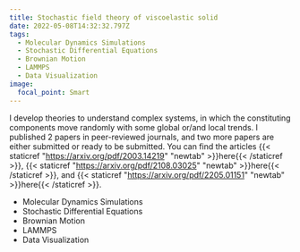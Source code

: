 ```yaml
---
title: Stochastic field theory of viscoelastic solid
date: 2022-05-08T14:32:32.797Z
tags:
  - Molecular Dynamics Simulations
  - Stochastic Differential Equations
  - Brownian Motion
  - LAMMPS
  - Data Visualization
image:
  focal_point: Smart
---
```

I develop theories to understand complex systems, in which the constituting components move randomly with some global or/and local trends. I published 2 papers in peer-reviewed journals, and two more papers are either submitted or ready to be submitted. You can find the articles {{< staticref "https://arxiv.org/pdf/2003.14219" "newtab" >}}here{{< /staticref >}}, {{< staticref "https://arxiv.org/pdf/2108.03025" "newtab" >}}here{{< /staticref >}}, and {{< staticref "https://arxiv.org/pdf/2205.01151" "newtab" >}}here{{< /staticref >}}.

- Molecular Dynamics Simulations
- Stochastic Differential Equations
- Brownian Motion
- LAMMPS
- Data Visualization
